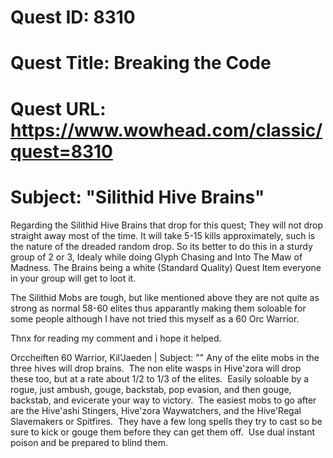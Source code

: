 # Quest ID: 8310
# Quest Title: Breaking the Code
# Quest URL: https://www.wowhead.com/classic/quest=8310
# Subject: "Silithid Hive Brains"
Regarding the Silithid Hive Brains that drop for this quest; They will not drop straight away most of the time. It will take 5-15 kills approximately, such is the nature of the dreaded random drop. So its better to do this in a sturdy group of 2 or 3, Idealy while doing Glyph Chasing and Into The Maw of Madness. The Brains being a white (Standard Quality) Quest Item everyone in your group will get to loot it.

The Silithid Mobs are tough, but like mentioned above they are not quite as strong as normal 58-60 elites thus apparantly making them soloable for some people although I have not tried this myself as a 60 Orc Warrior.

Thnx for reading my comment and i hope it helped.

Orccheiften 60 Warrior, Kil'Jaeden | Subject: "<Blank>"
Any of the elite mobs in the three hives will drop brains.  The non elite wasps in Hive'zora will drop these too, but at a rate about 1/2 to 1/3 of the elites.  Easily soloable by a rogue, just ambush, gouge, backstab, pop evasion, and then gouge, backstab, and evicerate your way to victory.  The easiest mobs to go after are the Hive'ashi Stingers, Hive'zora Waywatchers, and the Hive'Regal Slavemakers or Spitfires.  They have a few long spells they try to cast so be sure to kick or gouge them before they can get them off.  Use dual instant poison and be prepared to blind them.